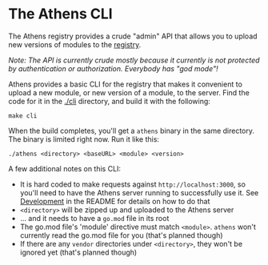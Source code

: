 # The Athens CLI

The Athens registry provides a crude "admin" API that allows you to upload new
versions of modules to the [registry](./REGISTRY.md).

_Note: The API is currently crude mostly because it currently is not protected
by authentication or authorization. Everybody has "god mode"!_

Athens provides a basic CLI for the registry that makes it convenient to
upload a new module, or new version of a module, to the server. Find the code
for it in the [./cli](./cli) directory, and build it with the following:

```console
make cli
```

When the build completes, you'll get a `athens` binary in the same directory.
The binary is limited right now. Run it like this:

```console
./athens <directory> <baseURL> <module> <version>
```

A few additional notes on this CLI:

* It is hard coded to make requests against `http://localhost:3000`, so you'll need to have the
  Athens server running to successfully use it. See
  [Development](./README.md#development) in the README for details on how to
  do that
* `<directory>` will be zipped up and uploaded to the Athens server
* ... and it needs to have a `go.mod` file in its root
* The go.mod file's 'module' directive must match `<module>`. `athens` won't
  currently read the go.mod file for you (that's planned though)
* If there are any `vendor` directories under `<directory>`, they won't be
  ignored yet (that's planned though)
